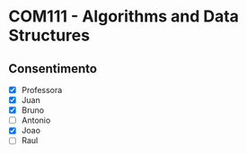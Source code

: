 # COM111 - Algorithms and Data Structures

## Consentimento
* [x] Professora
* [x] Juan
* [x] Bruno
* [ ] Antonio
* [x] Joao 
* [ ] Raul